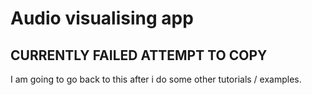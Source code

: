# Audio visualising app

## CURRENTLY FAILED ATTEMPT TO COPY
I am going to go back to this after i do some other tutorials / examples.
